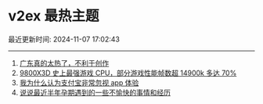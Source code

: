 # v2ex 最热主题

最近更新时间: 2024-11-07 17:02:43

--- 
1. [广东真的太热了，不利于创作](https://www.v2ex.com/t/1087269) 
2. [9800X3D 史上最强游戏 CPU，部分游戏性能帧数超 14900k 多达 70%](https://www.v2ex.com/t/1087286) 
3. [我为什么认为支付宝非常忽视 app 体验](https://www.v2ex.com/t/1087313) 
4. [说说最近半年孕期遇到的一些不愉快的事情和经历](https://www.v2ex.com/t/1087333) 
